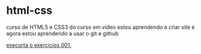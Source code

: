 # html-css

 curso de HTML5 e CSS3 do curso em video
estou aprendendo a criar site e agora estou aprendendo a usar o git e github

<a href=" https://brunonunesx.github.io/html-css/exercicios/ex001/index.html">execurta o exercicios 001.